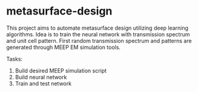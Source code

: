 # metasurface-design

This project aims to automate metasurface design utilizing deep learning algorithms. Idea is to train the neural network with
transmission spectrum and unit cell pattern. First random transmission spectrum and patterns are generated through MEEP EM
simulation tools. 

Tasks: 

1) Build desired MEEP simulation script
2) Build neural network 
3) Train and test network

